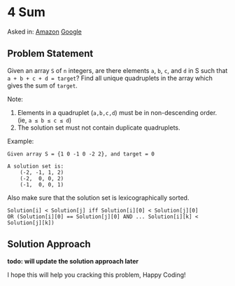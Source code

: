 # 4 Sum

Asked in: [Amazon](#) [Google](#)

## Problem Statement
Given an array `S` of `n` integers, are there elements `a`, `b`, `c`, and `d` in S such that `a + b + c + d = target`? Find all unique quadruplets in the array which gives the sum of `target`.

Note:
1. Elements in a quadruplet (`a,b,c,d`) must be in non-descending order. (ie, `a ≤ b ≤ c ≤ d`)
2. The solution set must not contain duplicate quadruplets.

Example:
```
Given array S = {1 0 -1 0 -2 2}, and target = 0

A solution set is:
    (-2, -1, 1, 2)
    (-2,  0, 0, 2)
    (-1,  0, 0, 1)
```

Also make sure that the solution set is lexicographically sorted.

```
Solution[i] < Solution[j] iff Solution[i][0] < Solution[j][0] 
OR (Solution[i][0] == Solution[j][0] AND ... Solution[i][k] < Solution[j][k])
```

## Solution Approach
**todo: will update the solution approach later**

I hope this will help you cracking this problem, Happy Coding!


